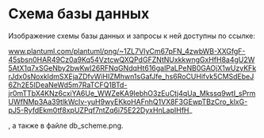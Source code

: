 # Схема базы данных 
Изображение схемы базы данных и запросы к ней доступны по ссылке:

www.plantuml.com/plantuml/png/~1ZL7VIyCm67pFN_4zwbWB-XXGfgF-45sbsn0HAR49Cz0a9Kq54VztcwQXQPdGFZNtNUxkkwngGxHfH8a4gU2W5AtX1q7xSGeNby2bwKwI26RFNqGNdqHt616gaIPaLPeNB0GAOjX1wUzyKFkrJdx0sNoxkldmSXEjaZDfvWiHIZMhwn1sGafJfe_hs6RoCUHifvk5CMSdEbeJ6Zh2E5IDeaNeWd5m7RaTCFQ1BTd-jr0mTTbX4KNz6cxiYA6Ue_WWZeKA9IebhO3zEuCtj4qUa_Mkssq9wtI_sPrmUWfNMp3Aa39tlkWcIv-yuH9wyEKkoHAFnhQ1VX8F3GEwpTBzCro_klxG-pJ5-RyfdEkm0tf8xpUZPqf7ntZq6i75E22DyxHnLapIHfH_

, а также в файле db_scheme.png.